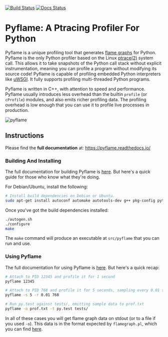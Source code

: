 [![Build Status](https://api.travis-ci.org/uber/pyflame.svg?branch=master)](https://travis-ci.org/uber/pyflame) [![Docs Status](https://readthedocs.org/projects/pyflame/badge/?version=latest)](http://pyflame.readthedocs.io/en/latest/?badge=latest)

# Pyflame: A Ptracing Profiler For Python

Pyflame is a unique profiling tool that
generates [flame graphs](http://www.brendangregg.com/flamegraphs.html) for
Python. Pyflame is the only Python profiler based on the
Linux [ptrace(2)](http://man7.org/linux/man-pages/man2/ptrace.2.html) system
call. This allows it to take snapshots of the Python call stack without explicit
instrumentation, meaning you can profile a program without modifying its source
code! Pyflame is capable of profiling embedded Python interpreters
like [uWSGI](https://uwsgi-docs.readthedocs.io/en/latest/). It fully supports
profiling multi-threaded Python programs.

Pyflame is written in C++, with attention to speed and performance. Pyflame
usually introduces less overhead than the builtin `profile` (or `cProfile`)
modules, and also emits richer profiling data. The profiling overhead is low
enough that you can use it to profile live processes in production.

![pyflame](https://cloud.githubusercontent.com/assets/2734/17949703/8ef7d08c-6a0b-11e6-8bbd-41f82086d862.png)

## Instructions

Please find the **full documentation** at: https://pyflame.readthedocs.io/

### Building And Installing

The full documentation for building Pyflame
is [here](https://pyflame.readthedocs.io/en/latest/installation.html). But
here's a quick guide for those who know what they're doing.

For Debian/Ubuntu, install the following:

```bash
# Install build dependencies on Debian or Ubuntu.
sudo apt-get install autoconf automake autotools-dev g++ pkg-config python-dev python3-dev libtool make
```

Once you've got the build dependencies installed:

```bash
./autogen.sh
./configure
make
```

The `make` command will produce an executable at `src/pyflame` that you can run
and use.

### Using Pyflame

The full documentation for using Pyflame
is [here](https://pyflame.readthedocs.io/en/latest/usage.html). But
here's a quick recap:

```bash
# Attach to PID 12345 and profile it for 1 second
pyflame 12345

# Attach to PID 768 and profile it for 5 seconds, sampling every 0.01 seconds
pyflame -s 5 -r 0.01 768

# Run py.test against tests/, emitting sample data to prof.txt
pyflame -o prof.txt -t py.test tests/
```

In all of these cases you will get flame graph data on stdout (or to a file if
you used `-o`). This data is in the format expected by `flamegraph.pl`, which
you can find [here](https://github.com/brendangregg/FlameGraph).
